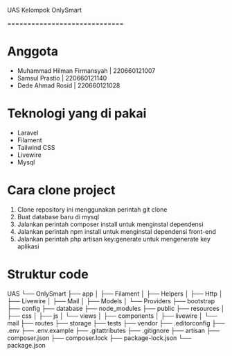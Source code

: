UAS Kelompok OnlySmart

=============================

# Anggota

- Muhammad Hilman Firmansyah | 220660121007
- Samsul Prastio | 220660121140
- Dede Ahmad Rosid | 220660121028

# Teknologi yang di pakai

- Laravel
- Filament
- Tailwind CSS
- Livewire
- Mysql

# Cara clone project

1. Clone repository ini menggunakan perintah git clone
2. Buat database baru di mysql
3. Jalankan perintah composer install untuk menginstal dependensi
4. Jalankan perintah npm install untuk menginstal dependensi front-end
5. Jalankan perintah php artisan key:generate untuk mengenerate key aplikasi

# Struktur code

UAS
└── OnlySmart
├── app
│ ├── Filament
│ ├── Helpers
│ ├── Http
│ ├── Livewire
│ ├── Mail
│ ├── Models
│ └── Providers
├── bootstrap
├── config
├── database
├── node_modules
├── public
├── resources
│ ├── css
│ ├── js
│ └── views
│ ├── components
│ ├── livewire
│ └── mail
├── routes
├── storage
├── tests
├── vendor
├── .editorconfig
├── .env
├── .env.example
├── .gitattributes
├── .gitignore
├── artisan
├── composer.json
├── composer.lock
├── package-lock.json
└── package.json
